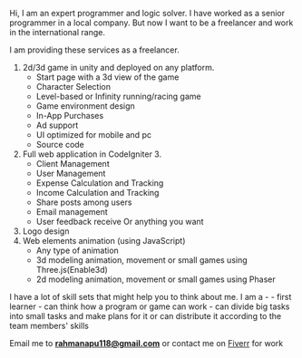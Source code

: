 <meta name="google-site-verification" content="hwx0A1R2NaWMCbK9mJm1uPa4We8DbjnpqoT5m_B1ptI" />

Hi, I am an expert programmer and logic solver. I have worked as a senior programmer in a local company. But now I want to be a freelancer and work in the international range.

I am providing these services as a freelancer.

1. 2d/3d game in unity and deployed on any platform.
     - Start page with a 3d view of the game
     - Character Selection
     - Level-based or Infinity running/racing game
     - Game environment design
     - In-App Purchases
     - Ad support
     - UI optimized for mobile and pc
     - Source code
2. Full web application in CodeIgniter 3.
    - Client Management
    - User Management
    - Expense Calculation and Tracking
    - Income Calculation and Tracking
    - Share posts among users
    - Email management
    - User feedback receive
    Or anything you want
3. Logo design
4. Web elements animation (using JavaScript)
   -  Any type of animation
    - 3d modeling animation, movement or small games using Three.js(Enable3d)
    - 2d modeling animation, movement or small games using Phaser

I have a lot of skill sets that might help you to think about me.
I am a -
         - first learner
         - can think how a program or game can work
         - can divide big tasks into small tasks and make plans for it
           or can distribute it according to the team members' skills
         
Email me to **rahmanapu118@gmail.com** or contact me on [Fiverr](https://www.fiverr.com/mmar58) for work
